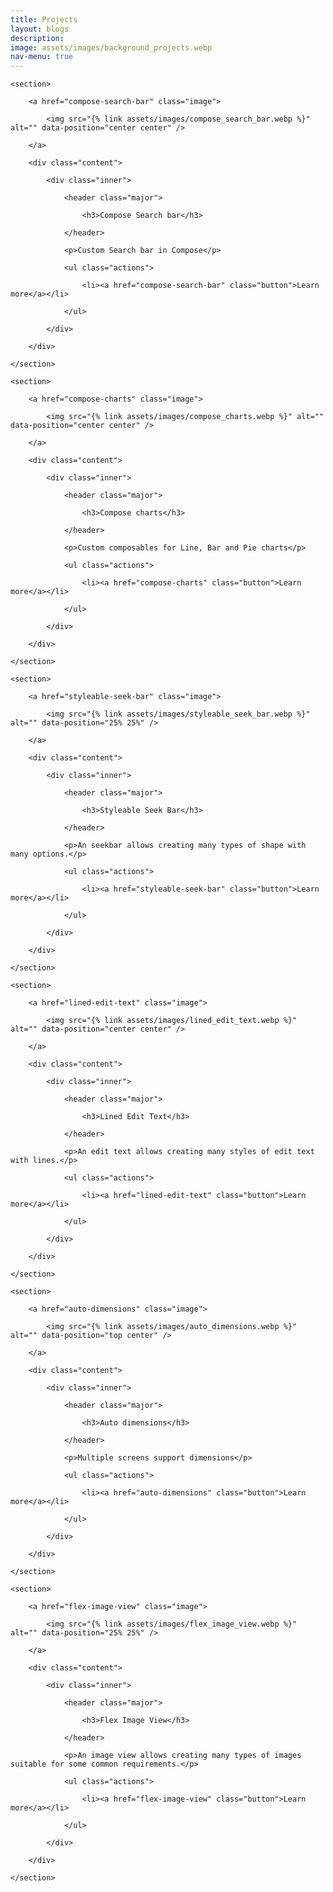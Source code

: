```yaml
---
title: Projects
layout: blogs
description:
image: assets/images/background_projects.webp
nav-menu: true
---
```


<!-- Main -->
<div id="main">

<!-- Two -->
<section id="two" class="spotlights">

    <section>

		<a href="compose-search-bar" class="image">

			<img src="{% link assets/images/compose_search_bar.webp %}" alt="" data-position="center center" />

		</a>

		<div class="content">

			<div class="inner">

				<header class="major">

					<h3>Compose Search bar</h3>

				</header>

				<p>Custom Search bar in Compose</p>

				<ul class="actions">

					<li><a href="compose-search-bar" class="button">Learn more</a></li>

				</ul>

			</div>

		</div>

	</section>

    <section>

		<a href="compose-charts" class="image">

			<img src="{% link assets/images/compose_charts.webp %}" alt="" data-position="center center" />

		</a>

		<div class="content">

			<div class="inner">

				<header class="major">

					<h3>Compose charts</h3>

				</header>

				<p>Custom composables for Line, Bar and Pie charts</p>

				<ul class="actions">

					<li><a href="compose-charts" class="button">Learn more</a></li>

				</ul>

			</div>

		</div>

	</section>

    <section>

        <a href="styleable-seek-bar" class="image">

			<img src="{% link assets/images/styleable_seek_bar.webp %}" alt="" data-position="25% 25%" />

		</a>

		<div class="content">

			<div class="inner">

				<header class="major">

					<h3>Styleable Seek Bar</h3>

				</header>

				<p>An seekbar allows creating many types of shape with many options.</p>

				<ul class="actions">

					<li><a href="styleable-seek-bar" class="button">Learn more</a></li>

				</ul>

			</div>

		</div>

	</section>

	<section>

		<a href="lined-edit-text" class="image">

			<img src="{% link assets/images/lined_edit_text.webp %}" alt="" data-position="center center" />

		</a>

		<div class="content">

			<div class="inner">

				<header class="major">

					<h3>Lined Edit Text</h3>

				</header>

				<p>An edit text allows creating many styles of edit text with lines.</p>

				<ul class="actions">

					<li><a href="lined-edit-text" class="button">Learn more</a></li>

				</ul>

			</div>

		</div>

	</section>

	<section>

        <a href="auto-dimensions" class="image">

			<img src="{% link assets/images/auto_dimensions.webp %}" alt="" data-position="top center" />

		</a>

		<div class="content">

			<div class="inner">

				<header class="major">

					<h3>Auto dimensions</h3>

				</header>

				<p>Multiple screens support dimensions</p>

				<ul class="actions">

					<li><a href="auto-dimensions" class="button">Learn more</a></li>

				</ul>

			</div>

		</div>

	</section>

	<section>

        <a href="flex-image-view" class="image">

			<img src="{% link assets/images/flex_image_view.webp %}" alt="" data-position="25% 25%" />

		</a>

		<div class="content">

			<div class="inner">

				<header class="major">

					<h3>Flex Image View</h3>

				</header>

				<p>An image view allows creating many types of images suitable for some common requirements.</p>

				<ul class="actions">

					<li><a href="flex-image-view" class="button">Learn more</a></li>

				</ul>

			</div>

		</div>

	</section>
</section>

</div>
